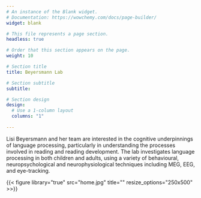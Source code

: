 ```yaml
---
# An instance of the Blank widget.
# Documentation: https://wowchemy.com/docs/page-builder/
widget: blank

# This file represents a page section.
headless: true

# Order that this section appears on the page.
weight: 10

# Section title
title: Beyersmann Lab

# Section subtitle
subtitle:

# Section design
design:
  # Use a 1-column layout
  columns: "1"
    
---
```


Lisi Beyersmann and her team are interested in the cognitive underpinnings of language processing, particularly in understanding the processes involved in reading and reading development. The lab investigates language processing in both children and adults, using a variety of behavioural, neuropsychological and neurophysiological techniques including MEG, EEG, and eye-tracking.

{{< figure library="true" src="home.jpg" title="" resize_options="250x500" >>}}
